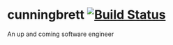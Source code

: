 
# cunningbrett [![Build Status](https://travis-ci.org/MrSankofa/cunningbrett.svg?branch=master)](https://travis-ci.org/MrSankofa/cunningbrett)
An up and coming software engineer
